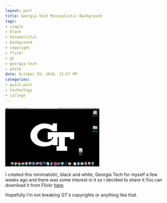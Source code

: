 ```yaml
--- 
layout: post
title: Georgia Tech Minimalistic Background
tags: 
- simple
- black
- minimalistic
- background
- copyright
- flickr
- gt
- georgia-tech
- white
date: October 29, 2010, 12:57 PM
categories: 
- quick-post
- technology
- college
---
```

[![](files/2010/10/background-300x187.png "GT Desktop")](files/2010/10/background.png)

I created this minimalistic, black and white, Georgia Tech for myself a few weeks ago and there was some interest in it so I decided to share it.You can download it from Flickr [here](http://www.flickr.com/photos/tannerld/5126446612/).

Hopefully I'm not breaking GT's copyrights or anything like that.

